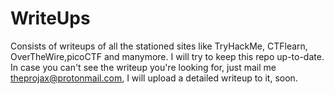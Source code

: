 # WriteUps
Consists of writeups of all the stationed sites like TryHackMe, CTFlearn, OverTheWire,picoCTF and manymore. I will try to keep this repo up-to-date. In case you can't see the writeup you're looking for, just mail me theprojax@protonmail.com, I will upload a detailed writeup to it, soon.

